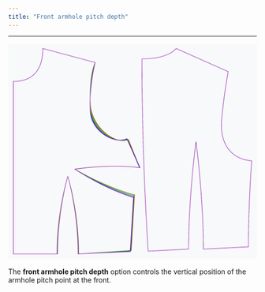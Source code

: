 ```yaml
---
title: "Front armhole pitch depth"
---
```


***

![The effect of the front armhole pitch depth option on the pattern](sample.png)

The **front armhole pitch depth** option controls the vertical position of the armhole pitch point at the front.




